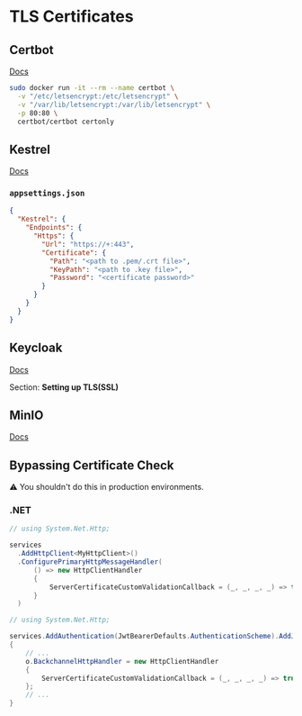 # TLS Certificates

## Certbot

[Docs](https://certbot.eff.org/docs/install.html)

```bash
sudo docker run -it --rm --name certbot \
  -v "/etc/letsencrypt:/etc/letsencrypt" \
  -v "/var/lib/letsencrypt:/var/lib/letsencrypt" \
  -p 80:80 \
  certbot/certbot certonly
```

## Kestrel

[Docs](https://docs.microsoft.com/en-us/aspnet/core/fundamentals/servers/kestrel/endpoints)

### `appsettings.json`

```json
{
  "Kestrel": {
    "Endpoints": {
      "Https": {
        "Url": "https://+:443",
        "Certificate": {
          "Path": "<path to .pem/.crt file>",
          "KeyPath": "<path to .key file>",
          "Password": "<certificate password>"
        }
      }
    }
  }
}
```

## Keycloak

[Docs](https://hub.docker.com/r/jboss/keycloak/)

Section: **Setting up TLS(SSL)**

## MinIO

[Docs](https://docs.min.io/docs/how-to-secure-access-to-minio-server-with-tls.html)

## Bypassing Certificate Check

⚠️ You shouldn't do this in production environments.

### .NET

```csharp
// using System.Net.Http;

services
  .AddHttpClient<MyHttpClient>()
  .ConfigurePrimaryHttpMessageHandler(
      () => new HttpClientHandler
      {
          ServerCertificateCustomValidationCallback = (_, _, _, _) => true
      }
  )
```

```csharp
// using System.Net.Http;

services.AddAuthentication(JwtBearerDefaults.AuthenticationScheme).AddJwtBearer(o =>
{
    // ...
    o.BackchannelHttpHandler = new HttpClientHandler
    {
        ServerCertificateCustomValidationCallback = (_, _, _, _) => true
    };
    // ...
}
```
